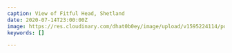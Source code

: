 ```yaml
---
caption: View of Fitful Head, Shetland
date: 2020-07-14T23:00:00Z
image: https://res.cloudinary.com/dhat0b0ey/image/upload/v1595224114/portfolio/latestimages/_DSF4799_r9aipn.jpg
keywords: []

---
```

